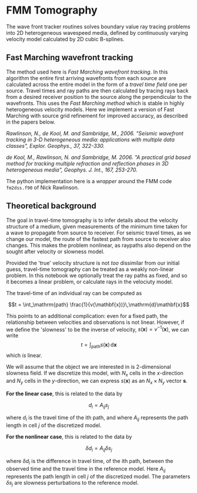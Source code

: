 # FMM Tomography

<!-- Please write anything you'd like to explain about the forward problem here -->

The wave front tracker routines solves boundary value ray tracing problems into 2D heterogeneous wavespeed media, defined by continuously varying velocity model calculated by 2D cubic B-splines.

## Fast Marching wavefront tracking
 
The method used here is *Fast Marching wavefront tracking*. In this algorithm the entire first arriving wavefronts from each source are calculated across the entire model in the form of a *travel time field* one per source. Travel times and ray paths are then calculated by tracing rays back from a desired receiver position to the source along the perpendicular to the wavefronts. This uses the *Fast Marching method* which is stable in highly heterogeneous velocity models. Here we implement a version of Fast Marching with source grid refinement for improved accuracy, as described in the papers below. 

*Rawlinson, N., de Kool, M. and Sambridge, M., 2006. "Seismic wavefront tracking in 3-D heterogeneous media: applications with multiple data classes", Explor. Geophys., 37, 322-330.*

*de Kool, M., Rawlinson, N. and Sambridge, M. 2006. "A practical grid based method for tracking multiple refraction and reflection phases in 3D heterogeneous media", Geophys. J. Int., 167, 253-270.*

The python implementation here is a *wrapper* around the FMM code `fm2dss.f90` of Nick Rawlinson.


## Theoretical background

The goal in travel-time tomography is to infer details about the velocity structure of a medium, given measurements of the minimum time taken for a wave to propagate from source to receiver. For seismic travel times, as we change our model, the route of the fastest path from source to receiver also changes. This makes the problem nonlinear, as raypaths also depend on the sought after velocity or slowness model. 

Provided the 'true' velocity structure is not *too* dissimilar from our initial guess, travel-time tomography can be treated as a weakly non-linear problem. In this notebook we optionally treat the ray paths as fixed, and so it becomes a linear problem, or calculate rays in the velociuty model.

The travel-time of an individual ray can be computed as 

$$t = \int_\mathrm{path} \frac{1}{v(\mathbf{x})}\,\mathrm{d}\mathbf{x}$$

This points to an additional complication: even for a fixed path, the relationship between velocities and observations is not linear. However, if we define the 'slowness' to be the inverse of velocity, $s(\mathbf{x}) = v^{-1}(\mathbf{x})$, we can write
$$t = \int_\mathrm{path} {s(\mathbf{x})}\,\mathrm{d}\mathbf{x}$$
which *is* linear.


We will assume that the object we are interested in is 2-dimensional slowness field. If we discretize this model, with $N_x$ cells in the $x$-direction and $N_y$ cells in the $y$-direction, we can express $s(\mathbf{x})$ as an $N_x \times N_y$ vector $\boldsymbol{s}$. 

**For the linear case**, this is related to the data by

$$d_i = A_{ij}s_j $$

where $d_i$ is the travel time of the ith path, and where $A_{ij}$ represents the path length in cell $j$ of the discretized model.

**For the nonlinear case**, this is related to the data by

$$\delta d_i = A_{ij}\delta s_j $$

where $\delta d_i$ is the difference in travel time, of the ith path, between the observed time and the travel time in the reference model. Here $A_{ij}$ represents the path length in cell $j$ of the discretized model. The parameters $\delta s_j$ are slowness perturbations to the reference model.


<!-- ## Getting started

To complete this contribution, here are some ideas on what to do next:

- [ ] **Modify [README.md](README.md)**. Document anything you'd like to add for this problem
  (in this README.md file). Some recommended parts include:
   - What this test problem is about
   - What you would recommend inversion practitioners to notice
   - etc.
- [ ] **Modify [LICENCE](LICENCE)**. The default one we've used is a 2-clauss BSD licence. 
   Feel free to replace the content with a licence that suits you best.
- [ ] **Write code in [fmm_tomography.py](fmm_tomography.py) (and [\_\_init\_\_.py](__init__.py) if
   necessary)**. Some basic functions have been defined in the template - these are the
   standard interface we'd like to enforce in Espresso. You'll see
   clearly some functionalities that are required to implement and others that are
   optional.
   - If you would like to load data from files, please use our 
     [utility functions](https://cofi-espresso.readthedocs.io/en/latest/user_guide/api/generated/cofi_espresso.utils.html) 
     to get absoluate path before calling your load function.
- [ ] **Validate and build your contribution locally**. We have seperate scripts for 
   validation and packaging. Check 
   [how to test building your contribution](README.md#how-to-test-building-your-contribution-with-cofi-espresso) 
   for details.
- [ ] **Delete / comment out these initial instructions**. They are for your own reference
   so feel free to delete them or comment them out once you've finished the above
   checklist. -->

